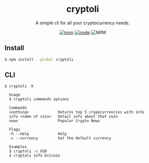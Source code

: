<h1 align="center">
  cryptoli
</h1>
<p align="center">A simple cli for all your cryptocurrency needs.</p>

<p align="center">
<a href="https://github.com/snxk/cryptoli/releases" target="_blank">
<img alt="npm" src="https://img.shields.io/npm/v/cryptoli?style=for-the-badge"></a>
<a href="https://nodejs.org/"><img alt="node" src="https://img.shields.io/badge/version-Node%2014.17.6-green?style=for-the-badge"></a>
<img alt="NPM" src="https://img.shields.io/npm/l/cryptoli?style=for-the-badge">
 </p>

## Install

```bash
$ npm install --global cryptoli
```

## CLI

```
$ cryptoli -h

  Usage
  $ cryptoli commands options

  Commands
  <nothing>             Returns top 5 crypocurrencies with info
  info <name of coin>   Detail info about that coin
  news                  Popular Crypto News

  Flags
  -h --help             Help
  -c --currency         Set the default currency

  Examples
  $ cryptoli -c USD
  $ cryptoli info bitcoin

```
